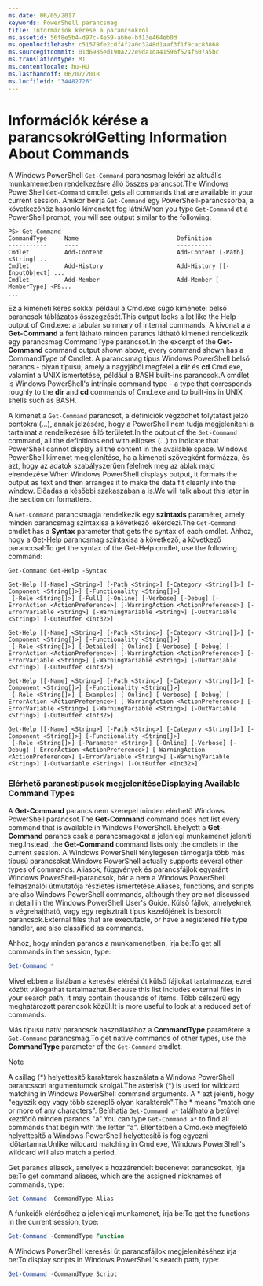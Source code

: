 ```yaml
---
ms.date: 06/05/2017
keywords: PowerShell parancsmag
title: Információk kérése a parancsokról
ms.assetid: 56f8e5b4-d97c-4e59-abbe-bf13e464eb0d
ms.openlocfilehash: c51579fe2cdf4f2a0d3248d1aaf3f1f9cac83868
ms.sourcegitcommit: 01d6985ed190a222e9da1da41596f524f607a5bc
ms.translationtype: MT
ms.contentlocale: hu-HU
ms.lasthandoff: 06/07/2018
ms.locfileid: "34482726"
---
```

# <a name="getting-information-about-commands"></a><span data-ttu-id="60d2f-103">Információk kérése a parancsokról</span><span class="sxs-lookup"><span data-stu-id="60d2f-103">Getting Information About Commands</span></span>
<span data-ttu-id="60d2f-104">A Windows PowerShell `Get-Command` parancsmag lekéri az aktuális munkamenetben rendelkezésre álló összes parancsot.</span><span class="sxs-lookup"><span data-stu-id="60d2f-104">The Windows PowerShell `Get-Command` cmdlet gets all commands that are available in your current session.</span></span> <span data-ttu-id="60d2f-105">Amikor beírja `Get-Command` egy PowerShell-parancssorba, a következőhöz hasonló kimenetet fog látni:</span><span class="sxs-lookup"><span data-stu-id="60d2f-105">When you type `Get-Command` at a PowerShell prompt, you will see output similar to the following:</span></span>

```
PS> Get-Command
CommandType     Name                            Definition
-----------     ----                            ----------
Cmdlet          Add-Content                     Add-Content [-Path] <String[...
Cmdlet          Add-History                     Add-History [[-InputObject] ...
Cmdlet          Add-Member                      Add-Member [-MemberType] <PS...
...
```

<span data-ttu-id="60d2f-106">Ez a kimeneti keres sokkal például a Cmd.exe súgó kimenete: belső parancsok táblázatos összegzését.</span><span class="sxs-lookup"><span data-stu-id="60d2f-106">This output looks a lot like the Help output of Cmd.exe: a tabular summary of internal commands.</span></span> <span data-ttu-id="60d2f-107">A kivonat a a **Get-Command** a fent látható minden parancs látható kimeneti rendelkezik egy parancsmag CommandType parancsot.</span><span class="sxs-lookup"><span data-stu-id="60d2f-107">In the excerpt of the **Get-Command** command output shown above, every command shown has a CommandType of Cmdlet.</span></span> <span data-ttu-id="60d2f-108">A parancsmag típus Windows PowerShell belső parancs - olyan típusú, amely a nagyjából megfelel a **dir** és **cd** Cmd.exe, valamint a UNIX ismertetése, például a BASH built-ins parancsok.</span><span class="sxs-lookup"><span data-stu-id="60d2f-108">A cmdlet is Windows PowerShell's intrinsic command type - a type that corresponds roughly to the **dir** and **cd** commands of Cmd.exe and to built-ins in UNIX shells such as BASH.</span></span>

<span data-ttu-id="60d2f-109">A kimenet a `Get-Command` parancsot, a definíciók végződhet folytatást jelző pontokra (...), annak jelzésére, hogy a PowerShell nem tudja megjeleníteni a tartalmat a rendelkezésre álló területet.</span><span class="sxs-lookup"><span data-stu-id="60d2f-109">In the output of the `Get-Command` command, all the definitions end with ellipses (...) to indicate that PowerShell cannot display all the content in the available space.</span></span> <span data-ttu-id="60d2f-110">Windows PowerShell kimenet megjelenítése, ha a kimeneti szövegként formázza, és azt, hogy az adatok szabályszerűen felelnek meg az ablak majd elrendezése.</span><span class="sxs-lookup"><span data-stu-id="60d2f-110">When Windows PowerShell displays output, it formats the output as text and then arranges it to make the data fit cleanly into the window.</span></span> <span data-ttu-id="60d2f-111">Előadás a későbbi szakaszában a is.</span><span class="sxs-lookup"><span data-stu-id="60d2f-111">We will talk about this later in the section on formatters.</span></span>

<span data-ttu-id="60d2f-112">A `Get-Command` parancsmagja rendelkezik egy **szintaxis** paraméter, amely minden parancsmag szintaxisa a következő lekérdezi.</span><span class="sxs-lookup"><span data-stu-id="60d2f-112">The `Get-Command` cmdlet has a **Syntax** parameter that gets the syntax of each cmdlet.</span></span> <span data-ttu-id="60d2f-113">Ahhoz, hogy a Get-Help parancsmag szintaxisa a következő, a következő paranccsal:</span><span class="sxs-lookup"><span data-stu-id="60d2f-113">To get the syntax of the Get-Help cmdlet, use the following command:</span></span>

```
Get-Command Get-Help -Syntax

Get-Help [[-Name] <String>] [-Path <String>] [-Category <String[]>] [-Component <String[]>] [-Functionality <String[]>]
 [-Role <String[]>] [-Full] [-Online] [-Verbose] [-Debug] [-ErrorAction <ActionPreference>] [-WarningAction <ActionPreference>] [-ErrorVariable <String>] [-WarningVariable <String>] [-OutVariable <String>] [-OutBuffer <Int32>]

Get-Help [[-Name] <String>] [-Path <String>] [-Category <String[]>] [-Component <String[]>] [-Functionality <String[]>]
 [-Role <String[]>] [-Detailed] [-Online] [-Verbose] [-Debug] [-ErrorAction <ActionPreference>] [-WarningAction <ActionPreference>] [-ErrorVariable <String>] [-WarningVariable <String>] [-OutVariable <String>] [-OutBuffer <Int32>]

Get-Help [[-Name] <String>] [-Path <String>] [-Category <String[]>] [-Component <String[]>] [-Functionality <String[]>]
 [-Role <String[]>] [-Examples] [-Online] [-Verbose] [-Debug] [-ErrorAction <ActionPreference>] [-WarningAction <ActionPreference>] [-ErrorVariable <String>] [-WarningVariable <String>] [-OutVariable <String>] [-OutBuffer <Int32>]

Get-Help [[-Name] <String>] [-Path <String>] [-Category <String[]>] [-Component <String[]>] [-Functionality <String[]>]
 [-Role <String[]>] [-Parameter <String>] [-Online] [-Verbose] [-Debug] [-ErrorAction <ActionPreference>] [-WarningAction <ActionPreference>] [-ErrorVariable <String>] [-WarningVariable <String>] [-OutVariable <String>] [-OutBuffer <Int32>]
```

### <a name="displaying-available-command-types"></a><span data-ttu-id="60d2f-114">Elérhető parancstípusok megjelenítése</span><span class="sxs-lookup"><span data-stu-id="60d2f-114">Displaying Available Command Types</span></span>
<span data-ttu-id="60d2f-115">A **Get-Command** parancs nem szerepel minden elérhető Windows PowerShell parancsot.</span><span class="sxs-lookup"><span data-stu-id="60d2f-115">The **Get-Command** command does not list every command that is available in Windows PowerShell.</span></span> <span data-ttu-id="60d2f-116">Ehelyett a **Get-Command** parancs csak a parancsmagokat a jelenlegi munkamenet jeleníti meg.</span><span class="sxs-lookup"><span data-stu-id="60d2f-116">Instead, the **Get-Command** command lists only the cmdlets in the current session.</span></span> <span data-ttu-id="60d2f-117">A Windows PowerShell ténylegesen támogatja több más típusú parancsokat.</span><span class="sxs-lookup"><span data-stu-id="60d2f-117">Windows PowerShell actually supports several other types of commands.</span></span> <span data-ttu-id="60d2f-118">Aliasok, függvények és parancsfájlok egyaránt Windows PowerShell-parancsok, bár a nem a Windows PowerShell felhasználói útmutatója részletes ismertetése.</span><span class="sxs-lookup"><span data-stu-id="60d2f-118">Aliases, functions, and scripts are also Windows PowerShell commands, although they are not discussed in detail in the Windows PowerShell User's Guide.</span></span> <span data-ttu-id="60d2f-119">Külső fájlok, amelyeknek is végrehajtható, vagy egy regisztrált típus kezelőjének is besorolt parancsok.</span><span class="sxs-lookup"><span data-stu-id="60d2f-119">External files that are executable, or have a registered file type handler, are also classified as commands.</span></span>

<span data-ttu-id="60d2f-120">Ahhoz, hogy minden parancs a munkamenetben, írja be:</span><span class="sxs-lookup"><span data-stu-id="60d2f-120">To get all commands in the session, type:</span></span>

```powershell
Get-Command *
```

<span data-ttu-id="60d2f-121">Mivel ebben a listában a keresési elérési út külső fájlokat tartalmazza, ezrei között válogathat tartalmazhat.</span><span class="sxs-lookup"><span data-stu-id="60d2f-121">Because this list includes external files in your search path, it may contain thousands of items.</span></span> <span data-ttu-id="60d2f-122">Több célszerű egy meghatározott parancsok közül.</span><span class="sxs-lookup"><span data-stu-id="60d2f-122">It is more useful to look at a reduced set of commands.</span></span>

<span data-ttu-id="60d2f-123">Más típusú natív parancsok használatához a **CommandType** paramétere a `Get-Command` parancsmag.</span><span class="sxs-lookup"><span data-stu-id="60d2f-123">To get native commands of other types, use the **CommandType** parameter of the `Get-Command` cmdlet.</span></span>

> [!NOTE]
> <span data-ttu-id="60d2f-124">A csillag (\*) helyettesítő karakterek használata a Windows PowerShell parancssori argumentumok szolgál.</span><span class="sxs-lookup"><span data-stu-id="60d2f-124">The asterisk (\*) is used for wildcard matching in Windows PowerShell command arguments.</span></span> <span data-ttu-id="60d2f-125">A \* azt jelenti, hogy "egyezik egy vagy több szereplő olyan karakterek".</span><span class="sxs-lookup"><span data-stu-id="60d2f-125">The \* means "match one or more of any characters".</span></span> <span data-ttu-id="60d2f-126">Beírhatja `Get-Command a*` található a betűvel kezdődő minden parancs "a".</span><span class="sxs-lookup"><span data-stu-id="60d2f-126">You can type `Get-Command a*` to find all commands that begin with the letter "a".</span></span> <span data-ttu-id="60d2f-127">Ellentétben a Cmd.exe megfelelő helyettesítő a Windows PowerShell helyettesítő is fog egyezni időtartamra.</span><span class="sxs-lookup"><span data-stu-id="60d2f-127">Unlike wildcard matching in Cmd.exe, Windows PowerShell's wildcard will also match a period.</span></span>

<span data-ttu-id="60d2f-128">Get parancs aliasok, amelyek a hozzárendelt becenevet parancsokat, írja be:</span><span class="sxs-lookup"><span data-stu-id="60d2f-128">To get command aliases, which are the assigned nicknames of commands, type:</span></span>

```powershell
Get-Command -CommandType Alias
```

<span data-ttu-id="60d2f-129">A funkciók eléréséhez a jelenlegi munkamenet, írja be:</span><span class="sxs-lookup"><span data-stu-id="60d2f-129">To get the functions in the current session, type:</span></span>

```powershell
Get-Command -CommandType Function
```

<span data-ttu-id="60d2f-130">A Windows PowerShell keresési út parancsfájlok megjelenítéséhez írja be:</span><span class="sxs-lookup"><span data-stu-id="60d2f-130">To display scripts in Windows PowerShell's search path, type:</span></span>

```powershell
Get-Command -CommandType Script
```
